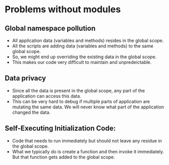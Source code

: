 # Problems without modules

## Global namespace pollution

- All application data (variables and methods) resides in the global scope.
- All the scripts are adding data (variables and methods) to the same global scope.
- So, we might end up overriding the existing data in the global scope.
- This makes our code very difficult to maintain and unpredeictable.

## Data privacy

- Since all the data is present in the global scope, any part of the application can access this data.
- This can be very hard to debug if multiple parts of application are mutating the same data. We will never know what part of the application changed the data.

## Self-Executing Initialization Code:

- Code that needs to run immediately but should not leave any residue in the global scope.
- What we typically do is create a function and then invoke it immediately. But that function gets added to the global scope.
